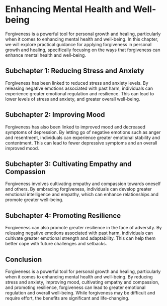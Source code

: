 # Enhancing Mental Health and Well-being

Forgiveness is a powerful tool for personal growth and healing, particularly when it comes to enhancing mental health and well-being. In this chapter, we will explore practical guidance for applying forgiveness in personal growth and healing, specifically focusing on the ways that forgiveness can enhance mental health and well-being.

Subchapter 1: Reducing Stress and Anxiety
-----------------------------------------

Forgiveness has been linked to reduced stress and anxiety levels. By releasing negative emotions associated with past harm, individuals can experience greater emotional regulation and resilience. This can lead to lower levels of stress and anxiety, and greater overall well-being.

Subchapter 2: Improving Mood
----------------------------

Forgiveness has also been linked to improved mood and decreased symptoms of depression. By letting go of negative emotions such as anger and resentment, individuals can experience greater emotional stability and contentment. This can lead to fewer depressive symptoms and an overall improved mood.

Subchapter 3: Cultivating Empathy and Compassion
------------------------------------------------

Forgiveness involves cultivating empathy and compassion towards oneself and others. By embracing forgiveness, individuals can develop greater emotional intelligence and empathy, which can enhance relationships and promote greater well-being.

Subchapter 4: Promoting Resilience
----------------------------------

Forgiveness can also promote greater resilience in the face of adversity. By releasing negative emotions associated with past harm, individuals can cultivate greater emotional strength and adaptability. This can help them better cope with future challenges and setbacks.

Conclusion
----------

Forgiveness is a powerful tool for personal growth and healing, particularly when it comes to enhancing mental health and well-being. By reducing stress and anxiety, improving mood, cultivating empathy and compassion, and promoting resilience, forgiveness can lead to greater emotional regulation and overall well-being. While forgiveness may be difficult and require effort, the benefits are significant and life-changing.
